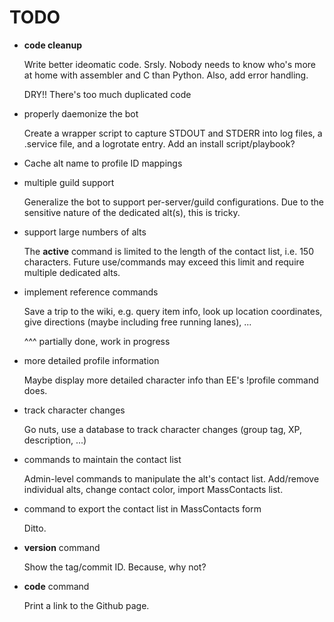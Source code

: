 # TODO


-   **code cleanup**

    Write better ideomatic code. Srsly. Nobody needs to know who's more
    at home with assembler and C than Python. Also, add error handling.

    DRY!! There's too much duplicated code

-   properly daemonize the bot

    Create a wrapper script to capture STDOUT and STDERR into log files,
    a .service file, and a logrotate entry. Add an install script/playbook?

-   Cache alt name to profile ID mappings

-   multiple guild support

    Generalize the bot to support per-server/guild configurations. Due to
    the sensitive nature of the dedicated alt(s), this is tricky.

-   support large numbers of alts

    The **active** command is limited to the length of the contact
    list, i.e. 150 characters. Future use/commands may exceed this
    limit and require multiple dedicated alts.

-   implement reference commands

    Save a trip to the wiki, e.g. query item info, look up
    location coordinates, give directions (maybe including
    free running lanes), ...

    ^^^ partially done, work in progress

-   more detailed profile information

    Maybe display more detailed character info than EE's !profile
    command does.

-   track character changes

    Go nuts, use a database to track character changes (group tag, XP,
    description, ...)

-   commands to maintain the contact list

    Admin-level commands to manipulate the alt's contact list.
    Add/remove individual alts, change contact color, import 
    MassContacts list.

-   command to export the contact list in MassContacts form

    Ditto. 

-   **version** command

    Show the tag/commit ID. Because, why not?

-   **code** command

    Print a link to the Github page.


